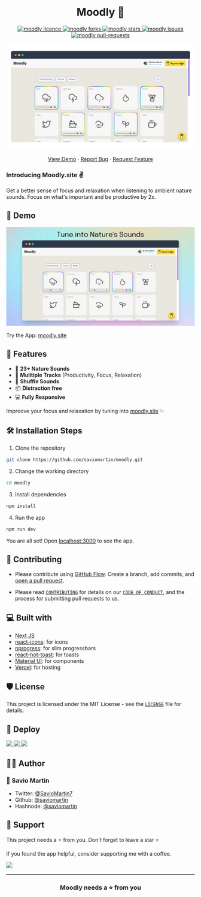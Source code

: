 <h1 align="center">Moodly 🎵</h1>

<p align="center">
<a href="https://github.com/saviomartin/moodly/blob/master/LICENSE" target="blank">
<img src="https://img.shields.io/github/license/saviomartin/moodly?style=flat-square" alt="moodly licence" />
</a>
<a href="https://github.com/saviomartin/moodly/fork" target="blank">
<img src="https://img.shields.io/github/forks/saviomartin/moodly?style=flat-square" alt="moodly forks"/>
</a>
<a href="https://github.com/saviomartin/moodly/stargazers" target="blank">
<img src="https://img.shields.io/github/stars/saviomartin/moodly?style=flat-square" alt="moodly stars"/>
</a>
<a href="https://github.com/saviomartin/moodly/issues" target="blank">
<img src="https://img.shields.io/github/issues/saviomartin/moodly?style=flat-square" alt="moodly issues"/>
</a>
<a href="https://github.com/saviomartin/moodly/pulls" target="blank">
<img src="https://img.shields.io/github/issues-pr/saviomartin/moodly?style=flat-square" alt="moodly pull-requests"/>
</a>
<a href="https://twitter.com/intent/tweet?text=moodly.site%20%F0%9F%8E%B5%0A%0AGet%20a%20better%20sense%20of%20focus%20and%20relaxation%20when%20listening%20to%20the%20nature%20sounds."></a>

</p>

<p align="center"><img src="public/demo.png" alt="moodly gif" width="550" /></p>

<p align="center">
    <a href="https://moodly.site/" target="blank">View Demo</a>
    ·
    <a href="https://github.com/saviomartin/moodly/issues/new/choose">Report Bug</a>
    ·
    <a href="https://github.com/saviomartin/moodly/issues/new/choose">Request Feature</a>
</p>

### Introducing Moodly.site ✌️

Get a better sense of focus and relaxation when listening to ambient nature sounds. Focus on what's important and be productive by 2x.

## 🚀 Demo

<a href="https://moodly.site/" target="blank">
<img src="public/banner.png" />
</a>

Try the App: [moodly.site](https://moodly.site/)

## 🧐 Features

- 💯 **23+ Nature Sounds**
- 🎩 **Mulitiple Tracks** (Productivity, Focus, Relaxation)
- 👾 **Shuffle Sounds**
- 📦 **Distraction free**
- 💻 **Fully Responsive**

Improove your focus and relaxation by tuning into [moodly.site](https://moodly.site/) ✨️

## 🛠️ Installation Steps

1. Clone the repository

```bash
git clone https://github.com/saviomartin/moodly.git
```

2. Change the working directory

```bash
cd moodly
```

3. Install dependencies

```bash
npm install
```

4. Run the app

```bash
npm run dev
```

You are all set! Open [localhost:3000](http://localhost:3000/) to see the app.

## 🍰 Contributing

- Please contribute using [GitHub Flow](https://guides.github.com/introduction/flow). Create a branch, add commits, and [open a pull request](https://github.com/saviomartin/moodly/compare).

- Please read [`CONTRIBUTING`](CONTRIBUTING.md) for details on our [`CODE OF CONDUCT`](CODE_OF_CONDUCT.md), and the process for submitting pull requests to us.

## 💻 Built with

- [Next JS](https://nextjs.org/)
- [react-icons](https://react-icons.github.io/react-icons/): for icons
- [nprogress](https://www.npmjs.com/package/nprogress): for slim progressbars
- [react-hot-toast](https://react-hot-toast.com/): for toasts
- [Material UI](http://material-ui.com/): for components
- [Vercel](http://vercel.com/): for hosting

## 🛡️ License

This project is licensed under the MIT License - see the [`LICENSE`](LICENSE) file for details.

## 🦄 Deploy

<a href="https://vercel.com/new/project?template=https://github.com/saviomartin/moodly">
<img src="https://vercel.com/button" height="37.5px" />
</a>
<a href="https://app.netlify.com/start/deploy?repository=https://github.com/saviomartin/moodly">
<img src="https://www.netlify.com/img/deploy/button.svg" height="37.5px" />
</a>
<a href="https://cloud.digitalocean.com/apps/new?repo=https://github.com/saviomartin/moodly">
<img src="https://camo.githubusercontent.com/df21703b4229f8d44f76c2d56073657a4ab450ca4566ba5d24d05bf528c298f8/68747470733a2f2f7777772e6465706c6f79746f646f2e636f6d2f646f2d62746e2d626c75652e737667" height="37.5px" />
</a>

## 👨‍💻 Author

### 👤 Savio Martin

- Twitter: [@SavioMartin7](https://twitter.com/SavioMartin7)
- Github: [@saviomartin](https://github.com/saviomartin)
- Hashnode: [@saviomartin](https://hashnode.com/@saviomartin)

## 🙏 Support

This project needs a ⭐️ from you. Don't forget to leave a star ⭐️

If you found the app helpful, consider supporting me with a coffee.

<a href="https://www.buymeacoffee.com/saviomartin">
<img src="https://cdn.buymeacoffee.com/buttons/v2/default-yellow.png" height="50px">
</a>

---

<h3 align="center">
Moodly needs a ⭐️ from you
</h3>
